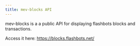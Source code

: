 ```yaml
---
title: mev-blocks API
---
```

mev-blocks is a a public API for displaying flashbots blocks and transactions.

Access it here: https://blocks.flashbots.net/
